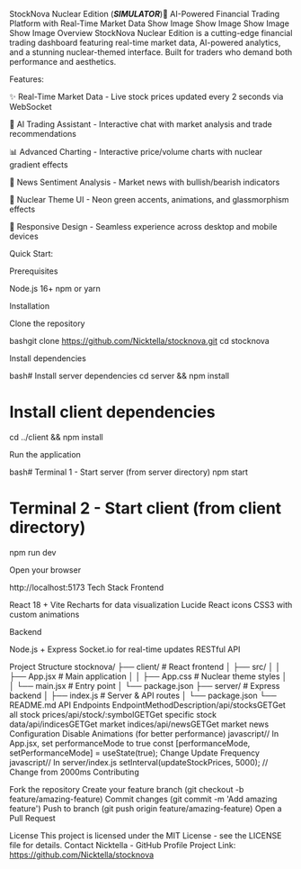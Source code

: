StockNova Nuclear Edition (***SIMULATOR***)🚀
AI-Powered Financial Trading Platform with Real-Time Market Data
Show Image
Show Image
Show Image
Show Image
Overview
StockNova Nuclear Edition is a cutting-edge financial trading dashboard featuring real-time market data, AI-powered analytics, and a stunning nuclear-themed interface.
Built for traders who demand both performance and aesthetics.

Features:

✨ Real-Time Market Data - Live stock prices updated every 2 seconds via WebSocket

🤖 AI Trading Assistant - Interactive chat with market analysis and trade recommendations

📊 Advanced Charting - Interactive price/volume charts with nuclear gradient effects

📰 News Sentiment Analysis - Market news with bullish/bearish indicators

🎨 Nuclear Theme UI - Neon green accents, animations, and glassmorphism effects

📱 Responsive Design - Seamless experience across desktop and mobile devices

Quick Start:

Prerequisites

Node.js 16+
npm or yarn

Installation

Clone the repository

bashgit clone https://github.com/Nicktella/stocknova.git
cd stocknova

Install dependencies

bash# Install server dependencies
cd server && npm install

# Install client dependencies  
cd ../client && npm install

Run the application

bash# Terminal 1 - Start server (from server directory)
npm start

# Terminal 2 - Start client (from client directory)
npm run dev

Open your browser

http://localhost:5173
Tech Stack
Frontend

React 18 + Vite
Recharts for data visualization
Lucide React icons
CSS3 with custom animations

Backend

Node.js + Express
Socket.io for real-time updates
RESTful API

Project Structure
stocknova/
├── client/                 # React frontend
│   ├── src/
│   │   ├── App.jsx        # Main application
│   │   ├── App.css        # Nuclear theme styles
│   │   └── main.jsx       # Entry point
│   └── package.json
├── server/                 # Express backend
│   ├── index.js           # Server & API routes
│   └── package.json
└── README.md
API Endpoints
EndpointMethodDescription/api/stocksGETGet all stock prices/api/stock/:symbolGETGet specific stock data/api/indicesGETGet market indices/api/newsGETGet market news
Configuration
Disable Animations (for better performance)
javascript// In App.jsx, set performanceMode to true
const [performanceMode, setPerformanceMode] = useState(true);
Change Update Frequency
javascript// In server/index.js
setInterval(updateStockPrices, 5000); // Change from 2000ms
Contributing

Fork the repository
Create your feature branch (git checkout -b feature/amazing-feature)
Commit changes (git commit -m 'Add amazing feature')
Push to branch (git push origin feature/amazing-feature)
Open a Pull Request

License
This project is licensed under the MIT License - see the LICENSE file for details.
Contact
Nicktella - GitHub Profile
Project Link: https://github.com/Nicktella/stocknova
